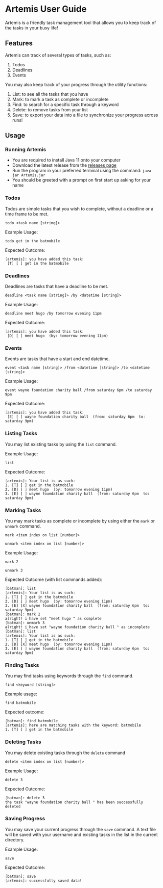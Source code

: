 # Artemis User Guide
Artemis is a friendly task management tool that allows you to keep track of the tasks in your busy life!

## Features 
Artemis can track of several types of tasks, such as:
1. Todos
2. Deadlines
3. Events

You may also keep track of your progress through the utility functions:
1. List: to see all the tasks that you have
2. Mark: to mark a task as complete or incomplete 
3. Find: to search for a specific task through a keyword 
4. Delete: to remove tasks from your list
5. Save: to export your data into a file to synchronize your progress across runs!

## Usage
### Running Artemis 
- You are required to install Java 11 onto your computer
- Download the latest release from the [releases page](https://github.com/joshualeejunyi/ip/releases)
- Run the program in your preferred terminal using the command: `java -jar Artemis.jar`
- You should be greeted with a prompt on first start up asking for your name

### Todos
Todos are simple tasks that you wish to complete, without a deadline or a time frame to be met.

```
todo <task name [string]> 
```

Example Usage:
```
todo get in the batmobile
```

Expected Outcome:
```
[artemis]: you have added this task:
 [T] [ ] get in the batmobile
```

### Deadlines
Deadlines are tasks that have a deadline to be met.

```
deadline <task name [string]> /by <datetime [string]>
```

Example Usage:
```
deadline meet hugo /by tomorrow evening 11pm
```

Expected Outcome:
```
[artemis]: you have added this task:
 [D] [ ] meet hugo  (by: tomorrow evening 11pm)
```

### Events
Events are tasks that have a start and end datetime.

```
event <task name [string]> /from <datetime [string]> /to <datetime [string]>
```

Example Usage:
```
event wayne foundation charity ball /from saturday 6pm /to saturday 9pm
```

Expected Outcome:
```
[artemis]: you have added this task:
 [E] [ ] wayne foundation charity ball  (from: saturday 6pm  to: saturday 9pm)
```

### Listing Tasks
You may list existing tasks by using the `list` command.

Example Usage:
```
list
```

Expected Outcome:
```
[artemis]: Your list is as such:
1. [T] [ ] get in the batmobile
2. [D] [ ] meet hugo  (by: tomorrow evening 11pm)
3. [E] [ ] wayne foundation charity ball  (from: saturday 6pm  to: saturday 9pm)
```

### Marking Tasks
You may mark tasks as complete or incomplete by using either the `mark` or `unmark` command.

```
mark <item index on list [number]> 

unmark <item index on list [number]> 
```

Example Usage:
```
mark 2

unmark 3
```

Expected Outcome (with list commands added):
```
[batman]: list
[artemis]: Your list is as such:
1. [T] [ ] get in the batmobile
2. [D] [ ] meet hugo  (by: tomorrow evening 11pm)
3. [E] [X] wayne foundation charity ball  (from: saturday 6pm  to: saturday 9pm)
[batman]: mark 2
alright! i have set "meet hugo " as complete
[batman]: unmark 3
alright! i have set "wayne foundation charity ball " as incomplete
[batman]: list
[artemis]: Your list is as such:
1. [T] [ ] get in the batmobile
2. [D] [X] meet hugo  (by: tomorrow evening 11pm)
3. [E] [ ] wayne foundation charity ball  (from: saturday 6pm  to: saturday 9pm)

```

### Finding Tasks
You may find tasks using keywords through the `find` command.
```
find <keyword [string]>
```

Example usage:
```
find batmobile
```

Expected outcome:
```
[batman]: find batmobile
[artemis]: here are matching tasks with the keyword: batmobile
1. [T] [ ] get in the batmobile
```

### Deleting Tasks
You may delete existing tasks through the `delete` command
```
delete <item index on list [number]>
```

Example Usage:
```
delete 3
```

Expected Outcome:
```
[batman]: delete 3
the task "wayne foundation charity ball " has been successfully deleted
```

### Saving Progress
You may save your current progress through the `save` command. A text file will be saved with your username and existing tasks in the list in the current directory.

Example Usage:
```
save
```

Expected Outcome:
```
[batman]: save
[artemis]: successfully saved data!
```
